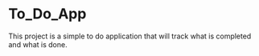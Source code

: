 # To_Do_App

This project is a simple to do application that will track what is completed and what is done.
